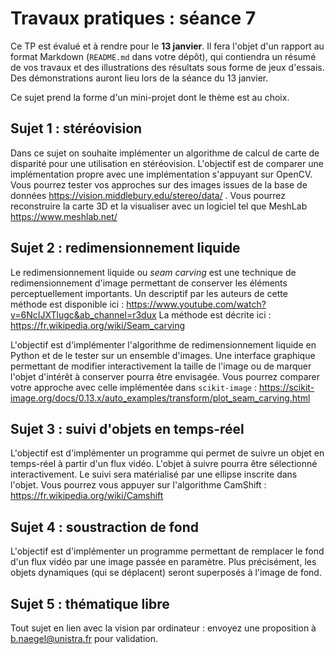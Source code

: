 # Travaux pratiques : séance 7

Ce TP est évalué et à rendre pour le **13 janvier**. Il fera l'objet d'un rapport au format Markdown (`README.md` dans votre dépôt), qui contiendra un résumé de vos travaux et des illustrations des résultats sous forme de jeux d'essais.
Des démonstrations auront lieu lors de la séance du 13 janvier.

Ce sujet prend la forme d'un mini-projet dont le thème est au choix.

## Sujet 1 : stéréovision

Dans ce sujet on souhaite implémenter un algorithme de calcul de carte de disparité pour une utilisation en stéréovision.
L'objectif est de comparer une implémentation propre avec une implémentation s'appuyant sur OpenCV. Vous pourrez tester vos approches sur des images issues de la base de données https://vision.middlebury.edu/stereo/data/ . Vous pourrez reconstruire la carte 3D et la visualiser avec un logiciel tel que MeshLab https://www.meshlab.net/


## Sujet 2 : redimensionnement liquide

Le redimensionnement liquide ou *seam carving* est une technique de redimensionnement d'image permettant de conserver les éléments perceptuellement importants. 
Un descriptif par les auteurs de cette méthode est disponible ici : https://www.youtube.com/watch?v=6NcIJXTlugc&ab_channel=r3dux
La méthode est décrite ici : https://fr.wikipedia.org/wiki/Seam_carving

L'objectif est d'implémenter l'algorithme de redimensionnement liquide en Python et de le tester sur un ensemble d'images. Une interface graphique permettant de modifier interactivement la taille de l'image ou de marquer l'objet d'intérêt à conserver pourra être envisagée.
Vous pourrez comparer votre approche avec celle implémentée dans `scikit-image` : https://scikit-image.org/docs/0.13.x/auto_examples/transform/plot_seam_carving.html

## Sujet 3 : suivi d'objets en temps-réel

L'objectif est d'implémenter un programme qui permet de suivre un objet en temps-réel à partir d'un flux vidéo.
L'objet à suivre pourra être sélectionné interactivement. Le suivi sera matérialisé par une ellipse inscrite dans l'objet. Vous pourrez vous appuyer sur l'algorithme CamShift : https://fr.wikipedia.org/wiki/Camshift 

## Sujet 4 : soustraction de fond

L'objectif est d'implémenter un programme permettant de remplacer le fond d'un flux vidéo par une image passée en paramètre. Plus précisément, les objets dynamiques (qui se déplacent) seront superposés à l'image de fond.


## Sujet 5 : thématique libre

Tout sujet en lien avec la vision par ordinateur : envoyez une proposition à b.naegel@unistra.fr pour validation.